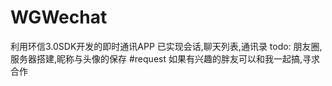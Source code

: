 # WGWechat
利用环信3.0SDK开发的即时通讯APP
已实现会话,聊天列表,通讯录
todo:
朋友圈,服务器搭建,昵称与头像的保存
#request
如果有兴趣的胖友可以和我一起搞,寻求合作
